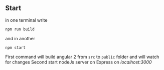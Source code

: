 ## Start
in one terminal write 
```
npm run build
```
and in another
```
npm start
```
First command will build angular 2 from `src` to `public` folder and will watch for changes
Second start nodeJs server on Express on *localhost:3000*
